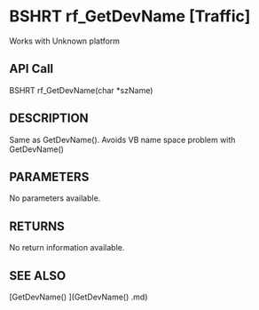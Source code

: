 # BSHRT rf_GetDevName [Traffic]

Works with Unknown platform

## API Call
BSHRT rf_GetDevName(char *szName)
## DESCRIPTION
Same as GetDevName(). Avoids VB name space problem with GetDevName()

## PARAMETERS
No parameters available.

## RETURNS
No return information available.

## SEE ALSO
[GetDevName() ](GetDevName() .md)
